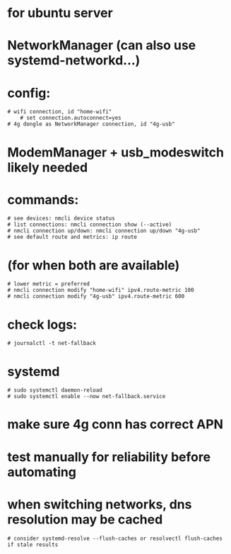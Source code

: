 # for ubuntu server
# NetworkManager (can also use systemd-networkd...)

# config:
    # wifi connection, id "home-wifi"
        # set connection.autoconnect=yes
    # 4g dongle as NetworkManager connection, id "4g-usb"
# ModemManager + usb_modeswitch likely needed

# commands:
    # see devices: nmcli device status
    # list connections: nmcli connection show (--active)
    # nmcli connection up/down: nmcli connection up/down "4g-usb"
    # see default route and metrics: ip route

# (for when both are available)
    # lower metric = preferred
    # nmcli connection modify "home-wifi" ipv4.route-metric 100
    # nmcli connection modify "4g-usb" ipv4.route-metric 600

# check logs:
    # journalctl -t net-fallback


# systemd
    # sudo systemctl daemon-reload
    # sudo systemctl enable --now net-fallback.service


# make sure 4g conn has correct APN
# test manually for reliability before automating

# when switching networks, dns resolution may be cached
    # consider systemd-resolve --flush-caches or resolvectl flush-caches if stale results